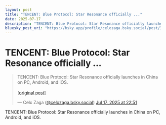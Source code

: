 ```yaml
---
layout: post
title: "TENCENT: Blue Protocol: Star Resonance officially ..."
date: 2025-07-17
description: "TENCENT: Blue Protocol: Star Resonance officially launches in China on PC, Android, and iOS."
bluesky_post_uri: "https://bsky.app/profile/celozaga.bsky.social/post/3lu6zh4k2ys2e"
---
```


<h1 class="bluesky-post-title">TENCENT: Blue Protocol: Star Resonance officially ...</h1>

<blockquote class="bluesky-embed" data-bluesky-uri="at://did:plc:lmh6rennptq77inaztnovw4b/app.bsky.feed.post/3lu6zh4k2ys2e" data-bluesky-embed-color-mode="system">
<p lang="">TENCENT: Blue Protocol: Star Resonance officially launches in China on PC, Android, and iOS.<br><br><a href="https://bsky.app/profile/celozaga.bsky.social/post/3lu6zh4k2ys2e">[original post]</a></p>
&mdash; Celo Zaga (<a href="https://bsky.app/profile/did:plc:lmh6rennptq77inaztnovw4b?ref_src=embed">@celozaga.bsky.social</a>) <a href="https://bsky.app/profile/celozaga.bsky.social/post/3lu6zh4k2ys2e?ref_src=embed">Jul 17, 2025 at 22:51</a>
</blockquote>
<script async src="https://embed.bsky.app/static/embed.js" charset="utf-8"></script>

<p class="bluesky-post-description">TENCENT: Blue Protocol: Star Resonance officially launches in China on PC, Android, and iOS.</p>
